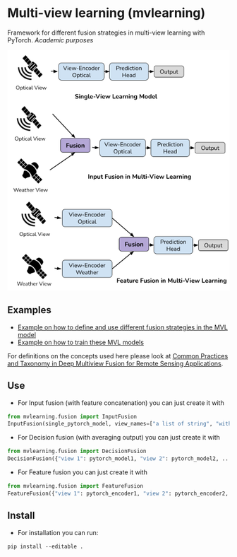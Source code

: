 # Multi-view learning (mvlearning)
Framework for different fusion strategies in multi-view learning with PyTorch. _Academic purposes_

![Multi-view Learning](imgs/illustration.png)

## Examples
* [Example on how to define and use different fusion strategies in the MVL model](./examples/different_fusion_strategies.ipynb)
* [Example on how to train these MVL models](./examples/train_examples.ipynb)

For definitions on the concepts used here please look at [Common Practices and Taxonomy in Deep Multiview Fusion for Remote Sensing Applications](https://ieeexplore.ieee.org/document/10418966).


## Use
* For Input fusion (with feature concatenation) you can just create it with
```python
from mvlearning.fusion import InputFusion
InputFusion(single_pytorch_model, view_names=["a list of string", "with the names of the views"])
```
* For Decision fusion (with averaging output) you can just create it with
```python
from mvlearning.fusion import DecisionFusion
DecisionFusion({"view 1": pytorch_model1, "view 2": pytorch_model2, ...})
```
* For Feature fusion you can just create it with
```python
from mvlearning.fusion import FeatureFusion
FeatureFusion({"view 1": pytorch_encoder1, "view 2": pytorch_encoder2, ...}, pytorch_module_fusing, pytorch_model_head)
```


## Install

* For installation you can run:
```
pip install --editable .
```